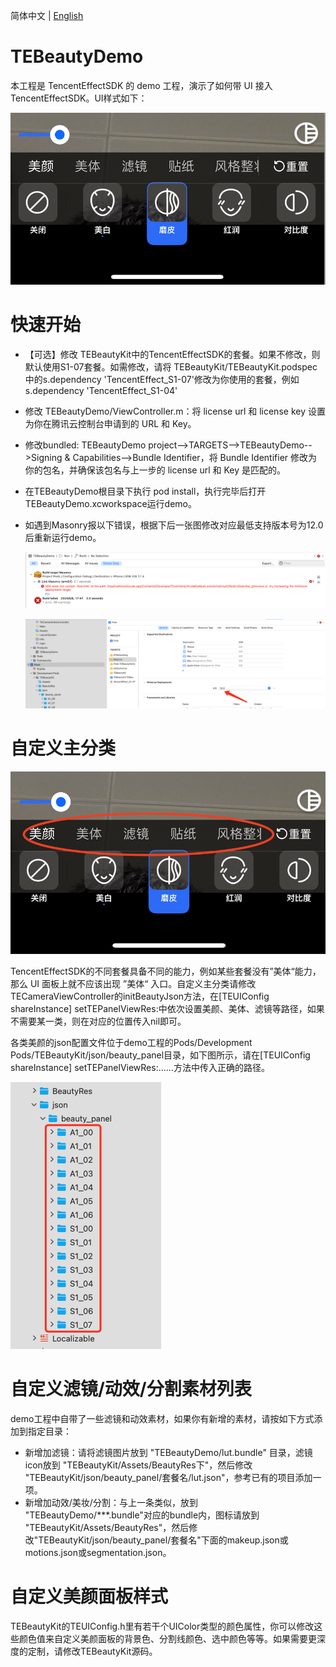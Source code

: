 简体中文  |  [English](https://github.com/Tencent-RTC/TencentEffect_iOS/blob/main/TEBeautyDemo/README.md)

# TEBeautyDemo

本工程是 TencentEffectSDK 的 demo 工程，演示了如何带 UI 接入 TencentEffectSDK。UI样式如下：

![20240422-174738@2x](./Doc/20240508-CN@2x.png)

# 快速开始

- 【可选】修改 TEBeautyKit中的TencentEffectSDK的套餐。如果不修改，则默认使用S1-07套餐。如需修改，请将 TEBeautyKit/TEBeautyKit.podspec中的s.dependency 'TencentEffect_S1-07'修改为你使用的套餐，例如 s.dependency 'TencentEffect_S1-04'

- 修改 TEBeautyDemo/ViewController.m：将 license url 和 license key 设置为你在腾讯云控制台申请到的 URL 和 Key。

- 修改bundled:  TEBeautyDemo project-->TARGETS-->TEBeautyDemo-->Signing & Capabilities-->Bundle Identifier，将 Bundle Identifier 修改为你的包名，并确保该包名与上一步的 license url 和 Key 是匹配的。

- 在TEBeautyDemo根目录下执行 pod install，执行完毕后打开TEBeautyDemo.xcworkspace运行demo。

- 如遇到Masonry报以下错误，根据下后一张图修改对应最低支持版本号为12.0后重新运行demo。

  ![20240422-174738@2x](./Doc/20240508-Masonry.png)

  ![20240422-174738@2x](./Doc/20240508-MasonryFix.png)

# 自定义主分类

![](./Doc/20240508-level-CN@2x.png)

TencentEffectSDK的不同套餐具备不同的能力，例如某些套餐没有”美体“能力，那么 UI 面板上就不应该出现 ”美体“ 入口。自定义主分类请修改TECameraViewController的initBeautyJson方法，在[TEUIConfig shareInstance] setTEPanelViewRes:中依次设置美颜、美体、滤镜等路径，如果不需要某一类，则在对应的位置传入nil即可。

各类美颜的json配置文件位于demo工程的Pods/Development Pods/TEBeautyKit/json/beauty_panel目录，如下图所示，请在[TEUIConfig shareInstance] setTEPanelViewRes:......方法中传入正确的路径。

![cb2fccb9-16f8-45dd-8254-27eb8acf2a38](./Doc/20240508-panel.png)

# 自定义滤镜/动效/分割素材列表

demo工程中自带了一些滤镜和动效素材，如果你有新增的素材，请按如下方式添加到指定目录：

- 新增加滤镜：请将滤镜图片放到 "TEBeautyDemo/lut.bundle" 目录，滤镜icon放到 "TEBeautyKit/Assets/BeautyRes下"，然后修改 "TEBeautyKit/json/beauty_panel/套餐名/lut.json"，参考已有的项目添加一项。
- 新增加动效/美妆/分割：与上一条类似，放到 "TEBeautyDemo/***.bundle"对应的bundle内，图标请放到 "TEBeautyKit/Assets/BeautyRes"，然后修改"TEBeautyKit/json/beauty_panel/套餐名"下面的makeup.json或motions.json或segmentation.json。

# 自定义美颜面板样式

TEBeautyKit的TEUIConfig.h里有若干个UIColor类型的颜色属性，你可以修改这些颜色值来自定义美颜面板的背景色、分割线颜色、选中颜色等等。如果需要更深度的定制，请修改TEBeautyKit源码。
